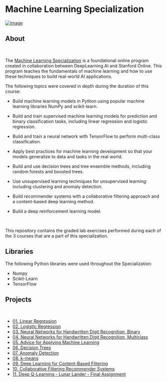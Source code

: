 # Machine Learning Specialization 

<a href="https://coursera.org/verify/specialization/LN5PWWZFEHLX"> ![image](https://user-images.githubusercontent.com/60063158/221411532-e43a0952-a8cb-4362-aff2-b733453466a2.png)  </a>
<br>
## About

<br>

The <a href="https://www.coursera.org/specializations/machine-learning-introduction/">Machine Learning Specialization</a> is a foundational online program created in collaboration between DeepLearning.AI and Stanford Online. This program teaches the fundamentals of machine learning and how to use these techniques to build real-world AI applications. 

The following topics were covered in depth during the duration of this course:

- Build machine learning models in Python using popular machine learning libraries NumPy and scikit-learn.

- Build and train supervised machine learning models for prediction and binary classification tasks, including linear regression and logistic regression.

- Build and train a neural network with TensorFlow to perform multi-class classification.

- Apply best practices for machine learning development so that your models generalize to data and tasks in the real world.

- Build and use decision trees and tree ensemble methods, including random forests and boosted trees.

- Use unsupervised learning techniques for unsupervised learning: including clustering and anomaly detection.

- Build recommender systems with a collaborative filtering approach and a content-based deep learning method.

- Build a deep reinforcement learning model.

<br>

This repository contains the graded lab exercises performed during each of the 3 courses that are a part of this specialization. 


## Libraries
The following Python libraries were used throughout the Specialization: 
<br>

- Numpy
- Scikit-Learn
- TensorFlow

## Projects 

<br>

- [01. Linear Regression]()
- [02. Logistic Regression]()
- [03. Neural Networks for Handwritten Digit Recognition, Binary]()
- [04. Neural Networks for Handwritten Digit Recognition, Multiclass]()
- [05. Advice for Applying Machine Learning]()
- [06. Decision Trees]()
- [07. Anomaly Detection]()
- [08. k-means]()
- [09. Deep Learning for Content-Based Filtering]()
- [10. Collaborative Filtering Recommender Systems]()
- [11. Deep Q-Learning - Lunar Lander - Final Assignment]()
<br>
